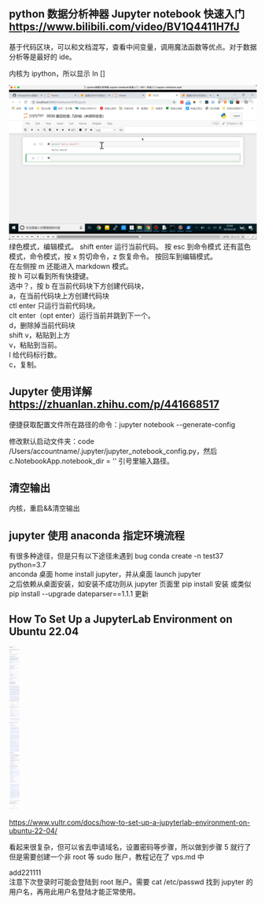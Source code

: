 ## python 数据分析神器 Jupyter notebook 快速入门 https://www.bilibili.com/video/BV1Q4411H7fJ

基于代码区块，可以和文档混写，查看中间变量，调用魔法函数等优点。对于数据分析等是最好的 ide。

内核为 ipython，所以显示 In []

![](./img/2022-07-19-18-18-17.png)  
绿色模式，编辑模式。 shift enter 运行当前代码。 按 esc 到命令模式
还有蓝色模式，命令模式，按 x 剪切命令，z 恢复命令。 按回车到编辑模式。  
在左侧按 m 还能进入 markdown 模式。  
按 h 可以看到所有快捷键。  
选中？，按 b 在当前代码块下方创建代码块，  
a，在当前代码块上方创建代码块  
ctl enter 只运行当前代码块。  
clt enter（opt enter）运行当前并跳到下一个。  
d，删除掉当前代码块  
shift v，粘贴到上方  
v，粘贴到当前。  
l 给代码标行数。  
c，复制。

## Jupyter 使用详解 https://zhuanlan.zhihu.com/p/441668517

便捷获取配置文件所在路径的命令：jupyter notebook --generate-config

修改默认启动文件夹：code /Users/accountname/.jupyter/jupyter_notebook_config.py，然后 c.NotebookApp.notebook_dir = '' 引号里输入路径。

## 清空输出

内核，重启&&清空输出

## jupyter 使用 anaconda 指定环境流程

有很多种途径，但是只有以下途径未遇到 bug
conda create -n test37 python=3.7  
anconda 桌面 home install jupyter，并从桌面 launch jupyter  
之后依赖从桌面安装，如安装不成功则从 jupyter 页面里 pip install 安装 或类似 pip install --upgrade dateparser==1.1.1 更新

## How To Set Up a JupyterLab Environment on Ubuntu 22.04

<img src='./img/2022-11-10-15-50-40.png' height=333px></img>

https://www.vultr.com/docs/how-to-set-up-a-jupyterlab-environment-on-ubuntu-22-04/

看起来很复杂，但可以省去申请域名，设置密码等步骤，所以做到步骤 5 就行了  
但是需要创建一个非 root 等 sudo 账户，教程记在了 vps.md 中

add221111  
注意下次登录时可能会登陆到 root 账户。需要 cat /etc/passwd 找到 jupyter 的用户名，再用此用户名登陆才能正常使用。
